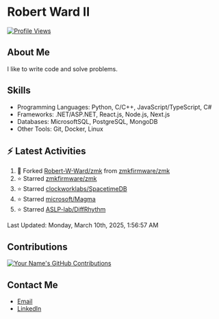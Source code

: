 
# Robert Ward II

[![Profile Views](https://komarev.com/ghpvc/?username=Robert-W-Ward)](https://github.com/Robert-W-Ward)

## About Me
I like to write code and solve problems.

## Skills
- Programming Languages: Python, C/C++, JavaScript/TypeScript, C#
- Frameworks: .NET/ASP.NET, React.js, Node.js, Next.js
- Databases: MicrosoftSQL, PostgreSQL, MongoDB
- Other Tools: Git, Docker, Linux

## :zap: Latest Activities
<!--RECENT_ACTIVITY:start-->
1. 🔱 Forked [Robert-W-Ward/zmk](https://github.com/Robert-W-Ward/zmk) from [zmkfirmware/zmk](https://github.com/zmkfirmware/zmk)
2. ⭐ Starred [zmkfirmware/zmk](https://github.com/zmkfirmware/zmk)
3. ⭐ Starred [clockworklabs/SpacetimeDB](https://github.com/clockworklabs/SpacetimeDB)
4. ⭐ Starred [microsoft/Magma](https://github.com/microsoft/Magma)
5. ⭐ Starred [ASLP-lab/DiffRhythm](https://github.com/ASLP-lab/DiffRhythm)
<!--RECENT_ACTIVITY:end-->

<!--RECENT_ACTIVITY:last_update-->
Last Updated: Monday, March 10th, 2025, 1:56:57 AM
<!--RECENT_ACTIVITY:last_update_end-->

<!--END_SECTIN:activity-->
## Contributions
[![Your Name's GitHub Contributions](https://github-readme-streak-stats.herokuapp.com/?user=Robert-W-Ward&theme=radical)](https://github.com/your-username)

## Contact Me
- [Email](mailto:robertwesleyward2019@gmail.com)
- [LinkedIn](https://linkedin.com/in/https://www.linkedin.com/in/robert-ward-ii/)
